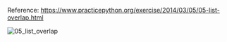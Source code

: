 Reference: https://www.practicepython.org/exercise/2014/03/05/05-list-overlap.html

![05_list_overlap](https://user-images.githubusercontent.com/3338753/51327191-bcc0ea00-1aab-11e9-8907-0668265aef8d.PNG)

